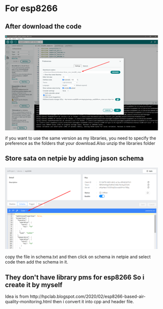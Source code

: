 # For esp8266

## After download the code
![My Image](../pics/settings.png)
<p/> if you want to use the same version as my libraries, you need to specify the preference as the folders that your download.Also unzip the libraries folder

## Store sata on netpie by adding jason schema
![My Image](../pics/schema.png)
<p/> copy the file in schema.txt and then click on schema in netpie and select code then add the schema in it.

## They don't have library pms for esp8266 So i create it by myself
<p/> Idea is from http://hpclab.blogspot.com/2020/02/esp8266-based-air-quality-monitoring.html then i convert it into cpp and header file.
